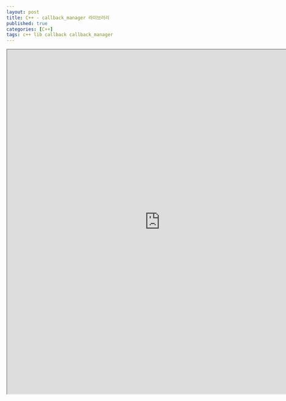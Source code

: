 ```yaml
---
layout: post
title: C++ - callback_manager 라이브러리
published: true
categories: [C++]
tags: c++ lib callback callback_manager
---
```

<iframe width="800" height="900" src="https://docs.google.com/document/d/e/2PACX-1vSnIx0eNLRbTk0f8DGow3x4vzL1rvIWT6EBIf1B4jxtc7tZkpb_5lnywKqWdk2LOLfP02JdzMOZgEK8/pub?embedded=true"></iframe>  

